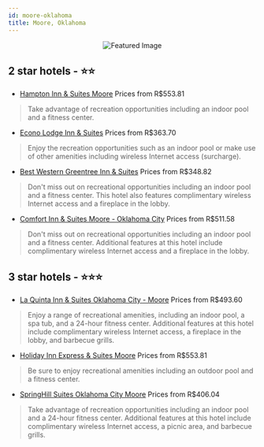 ```yaml
---
id: moore-oklahoma
title: Moore, Oklahoma
---
```


<center><img src="https://i.travelapi.com/hotels/2000000/1550000/1545200/1545134/407dd2cf_z.jpg" alt="Featured Image" /></center>


##  2 star hotels - ⭐️⭐️

-    [Hampton Inn & Suites Moore](https://us.hurb.com/hotels/moore/hampton-inn-suites-moore-JNP-JP01227L?cmp=18055) Prices from R$553.81
   > Take advantage of recreation opportunities including an indoor pool and a fitness center.
-    [Econo Lodge Inn & Suites](https://us.hurb.com/hotels/moore/econo-lodge-inn-suites-JNP-JP400300?cmp=18055) Prices from R$363.70
   > Enjoy the recreation opportunities such as an indoor pool or make use of other amenities including wireless Internet access (surcharge).
-    [Best Western Greentree Inn & Suites](https://us.hurb.com/hotels/moore/best-western-greentree-inn-suites-JNP-JP197106?cmp=18055) Prices from R$348.82
   > Don't miss out on recreational opportunities including an indoor pool and a fitness center. This hotel also features complimentary wireless Internet access and a fireplace in the lobby.
-    [Comfort Inn & Suites Moore - Oklahoma City](https://us.hurb.com/hotels/moore/comfort-inn-suites-moore-oklahoma-city-JNP-JP00016T?cmp=18055) Prices from R$511.58
   > Don't miss out on recreational opportunities including an indoor pool and a fitness center. Additional features at this hotel include complimentary wireless Internet access and a fireplace in the lobby.

##  3 star hotels - ⭐️⭐️⭐️

-    [La Quinta Inn & Suites Oklahoma City - Moore](https://us.hurb.com/hotels/moore/la-quinta-inn-suites-oklahoma-city-moore-JNP-JP189753?cmp=18055) Prices from R$493.60
   > Enjoy a range of recreational amenities, including an indoor pool, a spa tub, and a 24-hour fitness center. Additional features at this hotel include complimentary wireless Internet access, a fireplace in the lobby, and barbecue grills.
-    [Holiday Inn Express & Suites Moore](https://us.hurb.com/hotels/moore/holiday-inn-express-suites-moore-JNP-JP00374S?cmp=18055) Prices from R$553.81
   > Be sure to enjoy recreational amenities including an outdoor pool and a fitness center.
-    [SpringHill Suites Oklahoma City Moore](https://us.hurb.com/hotels/moore/springhill-suites-oklahoma-city-moore-JNP-JP741753?cmp=18055) Prices from R$406.04
   > Take advantage of recreation opportunities including an indoor pool and a 24-hour fitness center. Additional features at this hotel include complimentary wireless Internet access, a picnic area, and barbecue grills.
